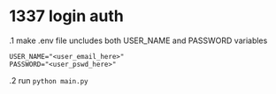
# 1337 login auth

.1 make .env file uncludes both USER_NAME and PASSWORD variables
```
USER_NAME="<user_email_here>"
PASSWORD="<user_pswd_here>"
```
.2 run 
```python main.py```
